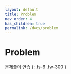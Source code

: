 ```yaml
---
layout: default
title: Problem
nav_order: 4
has_children: true
permalink: /docs/problem
---
```


# Problem

문제풀이 연습
{: .fs-6 .fw-300 }
